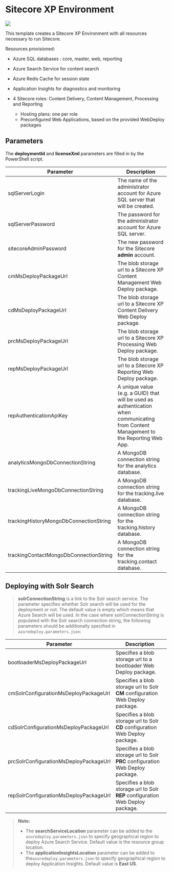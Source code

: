 # Sitecore XP Environment

<a href="http://armviz.io/#/?load=https%3A%2F%2Fraw.githubusercontent.com%2FSitecore%2Fsitecore-azure-quickstart-templates%2Fmaster%2FSitecore%208.2.1%2Fxp%2Fazuredeploy.json%3Ftoken=AVW1UolY8W67945TYrA1EL2XrSq-Ib0Dks5YL9mjwA%3D%3D" target="_blank">
    <img src="http://armviz.io/visualizebutton.png"/>
</a>

This template creates a Sitecore XP Environment with all resources necessary to run Sitecore.

Resources provisioned:

  * Azure SQL databases : core, master, web, reporting
  * Azure Search Service for content search
  * Azure Redis Cache for session state
  * Application Insights for diagnostics and monitoring
  * 4 Sitecore roles: Content Delivery, Content Management, Processing and Reporting

    * Hosting plans: one per role
    * Preconfigured Web Applications, based on the provided WebDeploy packages

## Parameters
The **deploymentId** and **licenseXml** parameters are filled in by the PowerShell script.

|Parameter                                  | Description
--------------------------------------------|----------------------------------------------------
| sqlServerLogin                            | The name of the administrator account for Azure SQL server that will be created.
| sqlServerPassword                         | The password for the administrator account for Azure SQL server.
| sitecoreAdminPassword                     | The new password for the Sitecore **admin** account.
| cmMsDeployPackageUrl                      | The blob storage url to a Sitecore XP Content Management Web Deploy package.
| cdMsDeployPackageUrl                      | The blob storage url to a Sitecore XP Content Delivery Web Deploy package.
| prcMsDeployPackageUrl                     | The blob storage url to a Sitecore XP Processing Web Deploy package.
| repMsDeployPackageUrl                     | The blob storage url to a Sitecore XP Reporting Web Deploy package.
| repAuthenticationApiKey                   | A unique value (e.g. a GUID) that will be used as authentication when communicating from Content Management to the Reporting Web App.
| analyticsMongoDbConnectionString          | A MongoDB connection string for the analytics database.
| trackingLiveMongoDbConnectionString       | A MongoDB connection string for the tracking.live database.
| trackingHistoryMongoDbConnectionString    | A MongoDB connection string for the tracking.history database.
| trackingContactMongoDbConnectionString    | A MongoDB connection string for the tracking.contact database.

## Deploying with Solr Search
> **solrConnectionString** is a link to the Solr search service. The parameter specifies whether Solr
> search will be used for the deployment or not. The default value is empty which means that Azure Search
> will be used. In the case where solrConnectionString is populated with the Solr search connection string,
> the following parameters should be additionally specified in `azuredeploy.parameters.json`:

| Parameter                                 | Description
--------------------------------------------|------------------------------------------------
| bootloaderMsDeployPackageUrl              | Specifies a blob storage url to a bootloader Web Deploy package.
| cmSolrConfigurationMsDeployPackageUrl     | Specifies a blob storage url to Solr **CM** configuration Web Deploy package.
| cdSolrConfigurationMsDeployPackageUrl     | Specifies a blob storage url to Solr **CD** configuration Web Deploy package.
| prcSolrConfigurationMsDeployPackageUrl    | Specifies a blob storage url to Solr **PRC** configuration Web Deploy package.
| repSolrConfigurationMsDeployPackageUrl    | Specifies a blob storage url to Solr **REP** configuration Web Deploy package.

> **Note:**
> * The **searchServiceLocation** parameter can be added to the `azuredeploy.parameters.json`
> to specify geographical region to deploy Azure Search Service. Default value is the resource
> group location.
> * The **applicationInsightsLocation** parameter can be added to the`azuredeploy.parameters.json`
> to specify geographical region to deploy Application Insights. Default value is **East US**.